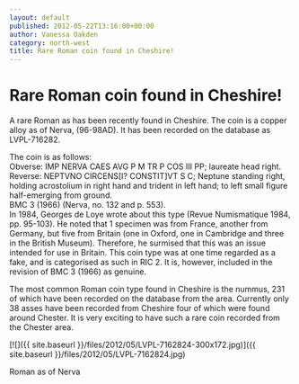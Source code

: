 ```yaml
---
layout: default
published: 2012-05-22T13:16:00+00:00
author: Vanessa Oakden
category: north-west
title: Rare Roman coin found in Cheshire!
---
```


Rare Roman coin found in Cheshire!
==================================

A rare Roman as has been recently found in Cheshire. The coin is a copper alloy as of Nerva, (96-98AD). It has been recorded on the database as LVPL-716282.

The coin is as follows:  
Obverse: IMP NERVA CAES AVG P M TR P COS III PP; laureate head right.  
Reverse: NEPTVNO CIRCENS\[I? CONSTIT\]VT S C; Neptune standing right, holding acrostolium in right hand and trident in left hand; to left small figure half-emerging from ground.  
BMC 3 (1966) (Nerva, no. 132 and p. 553).  
In 1984, Georges de Loye wrote about this type (Revue Numismatique 1984, pp. 95-103). He noted that 1 specimen was from France, another from Germany, but five from Britain (one in Oxford, one in Cambridge and three in the British Museum). Therefore, he surmised that this was an issue intended for use in Britain. This coin type was at one time regarded as a fake, and is categorised as such in RIC 2. It is, however, included in the revision of BMC 3 (1966) as genuine.

The most common Roman coin type found in Cheshire is the nummus, 231 of which have been recorded on the database from the area. Currently only 38 asses have been recorded from Cheshire four of which were found around Chester. It is very exciting to have such a rare coin recorded from the Chester area.  

[![]({{ site.baseurl }}/files/2012/05/LVPL-7162824-300x172.jpg)]({{ site.baseurl }}/files/2012/05/LVPL-7162824.jpg)

Roman as of Nerva